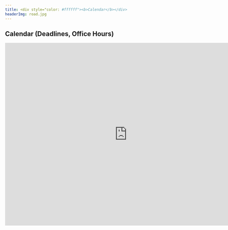 ```yaml
---
title: <div style="color: #ffffff"><b>Calendar</b></div>
headerImg: road.jpg
---
```



## Calendar (Deadlines, Office Hours)


<iframe src="https://calendar.google.com/calendar/embed?src=c_2ukgv9766ksdsf6ctml8q8kjok%40group.calendar.google.com" style="border: 0" width="800" height="600" frameborder="0" scrolling="no"></iframe>
